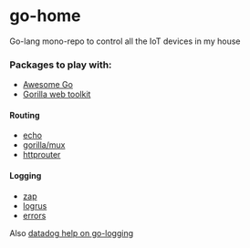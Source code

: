 # go-home
Go-lang mono-repo to control all the IoT devices in my house


### Packages to play with:

* [Awesome Go](https://gist.github.com/kvnxiao/cb432fca8cd9b59e325286b8f33cf53d)
* [Gorilla web toolkit](http://www.gorillatoolkit.org/)

#### Routing

* [echo](https://github.com/labstack/echo)
* [gorilla/mux](https://github.com/gorilla/mux)
* [httprouter](https://github.com/julienschmidt/httprouter)

#### Logging

* [zap](https://github.com/uber-go/zap)
* [logrus](https://github.com/sirupsen/logrus)
* [errors](https://github.com/juju/errors)

Also [datadog help on go-logging](https://www.datadoghq.com/blog/go-logging/)
